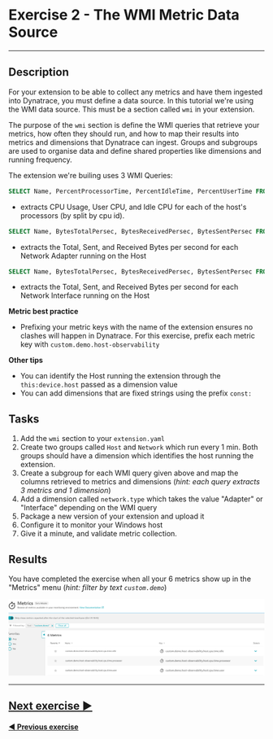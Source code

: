 # Exercise 2 - The WMI Metric Data Source
---

## Description

For your extension to be able to collect any metrics and have them ingested into Dynatrace, you must define a data source. In this tutorial we're using the WMI data source. This must be a section called `wmi` in your extension.

The purpose of the `wmi` section is define the WMI queries that retrieve your metrics, how often they should run, and how to map their results into metrics and dimensions that Dynatrace can ingest. Groups and subgroups are used to organise data and define shared properties like dimensions and running frequency.

The extension we're builing uses 3 WMI Queries:
```sql
SELECT Name, PercentProcessorTime, PercentIdleTime, PercentUserTime FROM Win32_PerfFormattedData_PerfOS_Processor WHERE Name LIKE '_Total'
```
* extracts CPU Usage, User CPU, and Idle CPU for each of the host's processors (by split by cpu id).

```sql
SELECT Name, BytesTotalPersec, BytesReceivedPersec, BytesSentPersec FROM Win32_PerfFormattedData_Tcpip_NetworkAdapter
```
* extracts the Total, Sent, and Received Bytes per second for each Network Adapter running on the Host

```sql
SELECT Name, BytesTotalPersec, BytesReceivedPersec, BytesSentPersec FROM Win32_PerfFormattedData_Tcpip_NetworkInterface
```
* extracts the Total, Sent, and Received Bytes per second for each Network Interface running on the Host

**Metric best practice**

* Prefixing your metric keys with the name of the extension ensures no clashes will happen in Dynatrace. For this exercise, prefix each metric key with `custom.demo.host-observability`

**Other tips**

* You can identify the Host running the extension through the `this:device.host` passed as a dimension value
* You can add dimensions that are fixed strings using the prefix `const:`


## Tasks
1. Add the `wmi` section to your `extension.yaml`
2. Create two groups called `Host` and `Network` which run every 1 min. Both groups should have a dimension which identifies the host running the extension.
3. Create a subgroup for each WMI query given above and map the columns retrieved to metrics and dimensions (*hint: each query extracts 3 metrics and 1 dimension*)
4. Add a dimension called `network.type` which takes the value "Adapter" or "Interface" depending on the WMI query
5. Package a new version of your extension and upload it
6. Configure it to monitor your Windows host
7. Give it a minute, and validate metric collection.

## Results
You have completed the exercise when all your 6 metrics show up in the "Metrics" menu (*hint: filter by text `custom.demo`*)

![result](img/result.png)

---
## [Next exercise ▶](../3_Metric-Metadata/README.md)

#### [◀ Previous exercise](../1_Basic-Extension/README.md)
